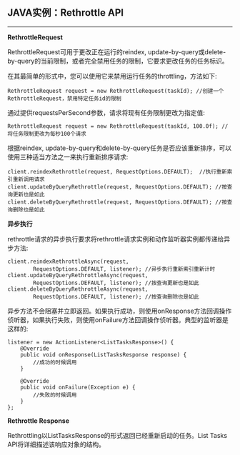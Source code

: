 ## JAVA实例：Rethrottle API

------

**RethrottleRequest**

 RethrottleRequest可用于更改正在运行的reindex, update-by-query或delete-by-query的当前限制，或者完全禁用任务的限制，它要求更改任务的任务标识。

 在其最简单的形式中，您可以使用它来禁用运行任务的throttling，方法如下:

```
RethrottleRequest request = new RethrottleRequest(taskId); //创建一个RethrottleRequest，禁用特定任务id的限制
```

 通过提供requestsPerSecond参数，请求将现有任务限制更改为指定值:

```
RethrottleRequest request = new RethrottleRequest(taskId, 100.0f); //将任务限制更改为每秒100个请求
```

 根据reindex, update-by-query和delete-by-query任务是否应该重新排序，可以使用三种适当方法之一来执行重新排序请求:

```
client.reindexRethrottle(request, RequestOptions.DEFAULT);  //执行重新索引重新调用请求
client.updateByQueryRethrottle(request, RequestOptions.DEFAULT); //按查询更新也是如此
client.deleteByQueryRethrottle(request, RequestOptions.DEFAULT); //按查询删除也是如此
```

**异步执行**

 rethrottle请求的异步执行要求将rethrottle请求实例和动作监听器实例都传递给异步方法:

```
client.reindexRethrottleAsync(request,
        RequestOptions.DEFAULT, listener); //异步执行重新索引重新计时
client.updateByQueryRethrottleAsync(request,
        RequestOptions.DEFAULT, listener); //按查询更新也是如此
client.deleteByQueryRethrottleAsync(request,
        RequestOptions.DEFAULT, listener); //按查询删除也是如此
```



 异步方法不会阻塞并立即返回。如果执行成功，则使用onResponse方法回调操作侦听器，如果执行失败，则使用onFailure方法回调操作侦听器。典型的监听器是这样的:

```
listener = new ActionListener<ListTasksResponse>() {
    @Override
    public void onResponse(ListTasksResponse response) {
        //成功的时候调用
    }

    @Override
    public void onFailure(Exception e) {
        //失败的时候调用
    }
};
```



**Rethrottle Response**

 Rethrottling以ListTasksResponse的形式返回已经重新启动的任务。List Tasks API将详细描述该响应对象的结构。